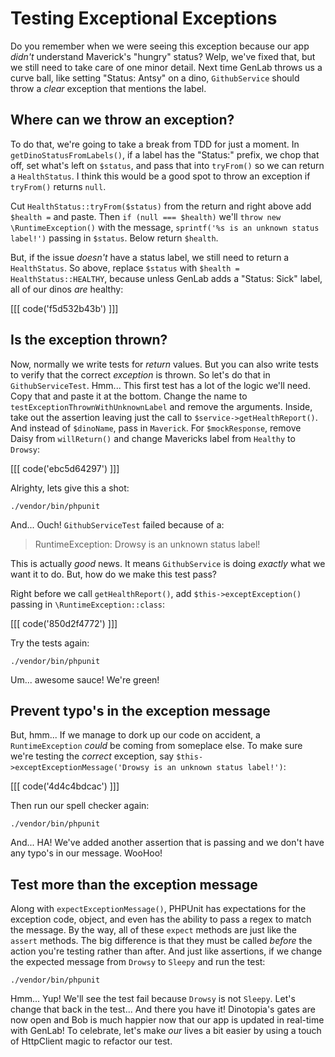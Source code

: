 # Testing Exceptional Exceptions

Do you remember when we were seeing this exception because our app *didn't* 
understand Maverick's "hungry" status? Welp, we've fixed that, but we still need to 
take care of one minor detail. Next time GenLab throws us a curve ball, like setting 
"Status: Antsy" on a dino, `GithubService` should throw a *clear* exception
that mentions the label.

## Where can we throw an exception?

To do that, we're going to take a break from TDD for just a moment. In 
`getDinoStatusFromLabels()`, if a label has the "Status:" prefix, we chop that 
off, set what's left on `$status`, and pass that into `tryFrom()` so we can
return a `HealthStatus`. I think this would be a good spot to throw an exception
if `tryFrom()` returns `null`.

Cut `HealthStatus::tryFrom($status)` from the return and right above add `$health =` 
and paste. Then `if (null === $health)` we'll `throw new \RuntimeException()` with 
the message, `sprintf('%s is an unknown status label!')` passing in `$status`.
Below return `$health`.

But, if the issue *doesn't* have a status label, we still need to return a 
`HealthStatus`. So above, replace `$status` with `$health = HealthStatus::HEALTHY`,
because unless GenLab adds a "Status: Sick" label, all of our dinos *are* healthy:

[[[ code('f5d532b43b') ]]]

## Is the exception thrown?

Now, normally we write tests for *return* values. But you can also write tests to
verify that the correct *exception* is thrown. So let's do that in `GithubServiceTest`.
Hmm... This first test has a lot of the logic we'll need. Copy that and paste it 
at the bottom. Change the name to `testExceptionThrownWithUnknownLabel` and 
remove the arguments. Inside, take out the assertion leaving just the call to
`$service->getHealthReport()`. And instead of `$dinoName`, pass in `Maverick`. 
For `$mockResponse`, remove Daisy from `willReturn()` and change Mavericks label 
from `Healthy` to `Drowsy`:

[[[ code('ebc5d64297') ]]]

Alrighty, lets give this a shot:

```terminal
./vendor/bin/phpunit
```

And... Ouch! `GithubServiceTest` failed because of a:

> RuntimeException: Drowsy is an unknown status label!

This is actually *good* news. It means `GithubService` is doing *exactly* what we
want it to do. But, how do we make this test pass?

Right before we call `getHealthReport()`, add `$this->exceptException()` passing
in `\RuntimeException::class`:

[[[ code('850d2f4772') ]]]

Try the tests again:

```terminal-silent
./vendor/bin/phpunit
```

Um... awesome sauce! We're green!

## Prevent typo's in the exception message

But, hmm... If we manage to dork up our code on accident, a `RuntimeException`
*could* be coming from someplace else. To make sure we're testing the *correct*
exception, say `$this->exceptExceptionMessage('Drowsy is an unknown status label!')`:

[[[ code('4d4c4bdcac') ]]]

Then run our spell checker again:

```terminal-silent
./vendor/bin/phpunit
```

And... HA! We've added another assertion that is passing and we don't have any
typo's in our message. WooHoo!

## Test more than the exception message

Along with `expectExceptionMessage()`, PHPUnit has expectations for the exception
code, object, and even has the ability to pass a regex to match the message.
By the way, all of these `expect` methods are just like the `assert` methods. 
The big difference is that they must be called *before* the action you're testing
rather than after. And just like assertions, if we change the expected message 
from `Drowsy` to `Sleepy` and run the test:

```terminal-silent
./vendor/bin/phpunit
```

Hmm... Yup! We'll see the test fail because `Drowsy` is not `Sleepy`. Let's change
that back in the test... And there you have it! Dinotopia's gates are now open and
Bob is much happier now that our app is updated in real-time with GenLab! To 
celebrate, let's make *our* lives a bit easier by using a touch of HttpClient
magic to refactor our test.
